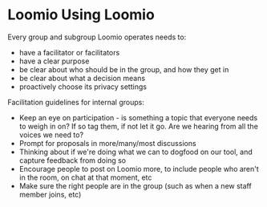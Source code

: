 # Loomio Using Loomio

Every group and subgroup Loomio operates needs to:

* have a facilitator or facilitators
* have a clear purpose
* be clear about who should be in the group, and how they get in
* be clear about what a decision means
* proactively choose its privacy settings

Facilitation guidelines for internal groups:

* Keep an eye on participation - is something a topic that everyone needs to weigh in on? If so tag them, if not let it go. Are we hearing from all the voices we need to?
* Prompt for proposals in more/many/most discussions
* Thinking about if we're doing what we can to dogfood on our tool, and capture feedback from doing so
* Encourage people to post on Loomio more, to include people who aren't in the room, on chat at that moment, etc
* Make sure the right people are in the group (such as when a new staff member joins, etc)

